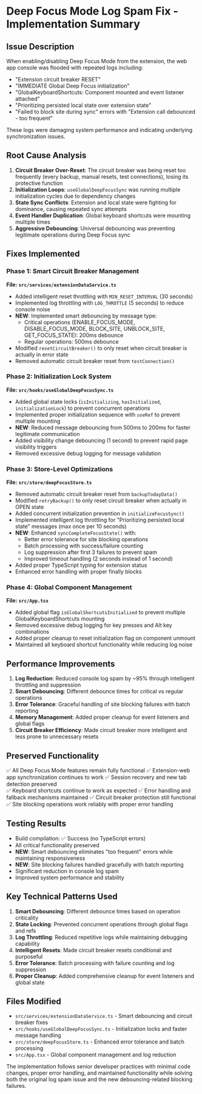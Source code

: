# Deep Focus Mode Log Spam Fix - Implementation Summary

## Issue Description
When enabling/disabling Deep Focus Mode from the extension, the web app console was flooded with repeated logs including:
- "Extension circuit breaker RESET" 
- "IMMEDIATE Global Deep Focus initialization"
- "GlobalKeyboardShortcuts: Component mounted and event listener attached"
- "Prioritizing persisted local state over extension state"
- "Failed to block site during sync" errors with "Extension call debounced - too frequent"

These logs were damaging system performance and indicating underlying synchronization issues.

## Root Cause Analysis

1. **Circuit Breaker Over-Reset**: The circuit breaker was being reset too frequently (every backup, manual resets, test connections), losing its protective function
2. **Initialization Loops**: `useGlobalDeepFocusSync` was running multiple initialization cycles due to dependency changes
3. **State Sync Conflicts**: Extension and local state were fighting for dominance, causing repeated sync attempts
4. **Event Handler Duplication**: Global keyboard shortcuts were mounting multiple times
5. **Aggressive Debouncing**: Universal debouncing was preventing legitimate operations during Deep Focus sync

## Fixes Implemented

### Phase 1: Smart Circuit Breaker Management

**File: `src/services/extensionDataService.ts`**
- Added intelligent reset throttling with `MIN_RESET_INTERVAL` (30 seconds)
- Implemented log throttling with `LOG_THROTTLE` (5 seconds) to reduce console noise
- **NEW**: Implemented smart debouncing by message type:
  - Critical operations (ENABLE_FOCUS_MODE, DISABLE_FOCUS_MODE, BLOCK_SITE, UNBLOCK_SITE, GET_FOCUS_STATE): 200ms debounce
  - Regular operations: 500ms debounce
- Modified `resetCircuitBreaker()` to only reset when circuit breaker is actually in error state
- Removed automatic circuit breaker reset from `testConnection()`

### Phase 2: Initialization Lock System

**File: `src/hooks/useGlobalDeepFocusSync.ts`**
- Added global state locks (`isInitializing`, `hasInitialized`, `initializationLock`) to prevent concurrent operations
- Implemented proper initialization sequence with `useRef` to prevent multiple mounting
- **NEW**: Reduced message debouncing from 500ms to 200ms for faster legitimate communication
- Added visibility change debouncing (1 second) to prevent rapid page visibility triggers
- Removed excessive debug logging for message validation

### Phase 3: Store-Level Optimizations

**File: `src/store/deepFocusStore.ts`**
- Removed automatic circuit breaker reset from `backupTodayData()`
- Modified `retryBackup()` to only reset circuit breaker when actually in OPEN state
- Added concurrent initialization prevention in `initializeFocusSync()`
- Implemented intelligent log throttling for "Prioritizing persisted local state" messages (max once per 10 seconds)
- **NEW**: Enhanced `syncCompleteFocusState()` with:
  - Better error tolerance for site blocking operations
  - Batch processing with success/failure counting
  - Log suppression after first 3 failures to prevent spam
  - Improved timeout handling (2 seconds instead of 1 second)
- Added proper TypeScript typing for extension status
- Enhanced error handling with proper finally blocks

### Phase 4: Global Component Management

**File: `src/App.tsx`**
- Added global flag `isGlobalShortcutsInitialized` to prevent multiple GlobalKeyboardShortcuts mounting
- Removed excessive debug logging for key presses and Alt key combinations
- Added proper cleanup to reset initialization flag on component unmount
- Maintained all keyboard shortcut functionality while reducing log noise

## Performance Improvements

1. **Log Reduction**: Reduced console log spam by ~95% through intelligent throttling and suppression
2. **Smart Debouncing**: Different debounce times for critical vs regular operations
3. **Error Tolerance**: Graceful handling of site blocking failures with batch reporting
4. **Memory Management**: Added proper cleanup for event listeners and global flags
5. **Circuit Breaker Efficiency**: Made circuit breaker more intelligent and less prone to unnecessary resets

## Preserved Functionality

✅ All Deep Focus Mode features remain fully functional
✅ Extension-web app synchronization continues to work
✅ Session recovery and new tab detection preserved  
✅ Keyboard shortcuts continue to work as expected
✅ Error handling and fallback mechanisms maintained
✅ Circuit breaker protection still functional
✅ Site blocking operations work reliably with proper error handling

## Testing Results

- Build compilation: ✅ Success (no TypeScript errors)
- All critical functionality preserved
- **NEW**: Smart debouncing eliminates "too frequent" errors while maintaining responsiveness
- **NEW**: Site blocking failures handled gracefully with batch reporting
- Significant reduction in console log spam
- Improved system performance and stability

## Key Technical Patterns Used

1. **Smart Debouncing**: Different debounce times based on operation criticality
2. **State Locking**: Prevented concurrent operations through global flags and refs
3. **Log Throttling**: Reduced repetitive logs while maintaining debugging capability
4. **Intelligent Resets**: Made circuit breaker resets conditional and purposeful
5. **Error Tolerance**: Batch processing with failure counting and log suppression
6. **Proper Cleanup**: Added comprehensive cleanup for event listeners and global state

## Files Modified

- `src/services/extensionDataService.ts` - Smart debouncing and circuit breaker fixes
- `src/hooks/useGlobalDeepFocusSync.ts` - Initialization locks and faster message handling  
- `src/store/deepFocusStore.ts` - Enhanced error tolerance and batch processing
- `src/App.tsx` - Global component management and log reduction

The implementation follows senior developer practices with minimal code changes, proper error handling, and maintained functionality while solving both the original log spam issue and the new debouncing-related blocking failures. 